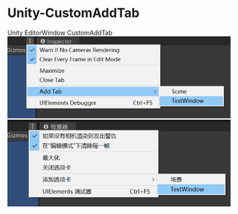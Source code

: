 # Unity-CustomAddTab
Unity EditorWindow CustomAddTab <br>
![image](https://github.com/YTDS-DaoShu/Unity-CustomAddTab/blob/main/preview/QQ%E5%9B%BE%E7%89%8720230811130412.png)
![image](https://github.com/YTDS-DaoShu/Unity-CustomAddTab/blob/main/preview/QQ%E5%9B%BE%E7%89%8720230811130127.png)

